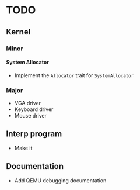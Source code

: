 # TODO

## Kernel
### Minor
#### System Allocator
- Implement the `Allocator` trait for `SystemAllocator`

### Major

- VGA driver
- Keyboard driver
- Mouse driver

## Interp program

- Make it

## Documentation
- Add QEMU debugging documentation
